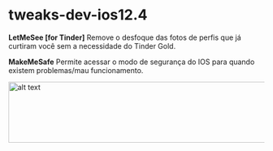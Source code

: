 # tweaks-dev-ios12.4

**LetMeSee [for Tinder]**
Remove o desfoque das fotos de perfis que já curtiram você sem a necessidade do Tinder Gold.

**MakeMeSafe**
Permite acessar o modo de segurança do IOS para quando existem problemas/mau funcionamento.


<img src="https://github.com/gabrielrocco/tweaks-dev-ios12.4/blob/master/Captura%20de%20ecr%C3%A3%202020-03-21.png" alt="alt text" width="1000" height="120">

